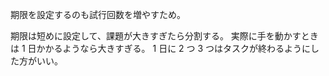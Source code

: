 期限を設定するのも試行回数を増やすため。

期限は短めに設定して、課題が大きすぎたら分割する。
実際に手を動かすときは 1 日かかるようなら大きすぎる。
1 日に 2 つ 3 つはタスクが終わるようにした方がいい。
